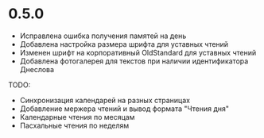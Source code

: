# 0.5.0

- Исправлена ошибка получения памятей на день
- Добавлена настройка размера шрифта для уставных чтений
- Изменен шрифт на корпоративный OldStandard для уставных чтений
- Добавлена фотогалерея для текстов при наличии идентификатора Днеслова

TODO:
- Синхронизация календарей на разных страницах
- Добавление мержера чтений и вывод формата "Чтения дня"
- Календарные чтения по месяцам
- Пасхальные чтения по неделям
